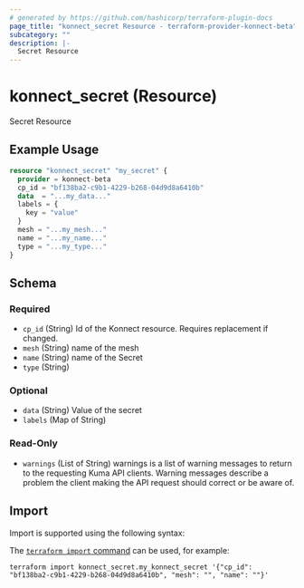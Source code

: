 ```yaml
---
# generated by https://github.com/hashicorp/terraform-plugin-docs
page_title: "konnect_secret Resource - terraform-provider-konnect-beta"
subcategory: ""
description: |-
  Secret Resource
---
```


# konnect_secret (Resource)

Secret Resource

## Example Usage

```terraform
resource "konnect_secret" "my_secret" {
  provider = konnect-beta
  cp_id = "bf138ba2-c9b1-4229-b268-04d9d8a6410b"
  data  = "...my_data..."
  labels = {
    key = "value"
  }
  mesh = "...my_mesh..."
  name = "...my_name..."
  type = "...my_type..."
}
```

<!-- schema generated by tfplugindocs -->
## Schema

### Required

- `cp_id` (String) Id of the Konnect resource. Requires replacement if changed.
- `mesh` (String) name of the mesh
- `name` (String) name of the Secret
- `type` (String)

### Optional

- `data` (String) Value of the secret
- `labels` (Map of String)

### Read-Only

- `warnings` (List of String) warnings is a list of warning messages to return to the requesting Kuma API clients.
Warning messages describe a problem the client making the API request should correct or be aware of.

## Import

Import is supported using the following syntax:

The [`terraform import` command](https://developer.hashicorp.com/terraform/cli/commands/import) can be used, for example:

```shell
terraform import konnect_secret.my_konnect_secret '{"cp_id": "bf138ba2-c9b1-4229-b268-04d9d8a6410b", "mesh": "", "name": ""}'
```
